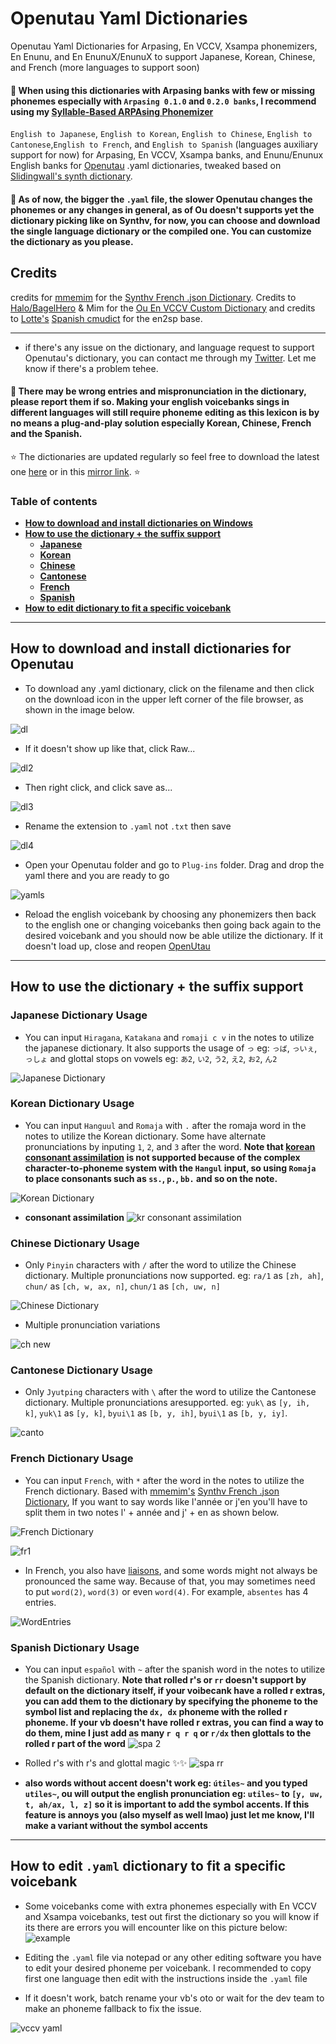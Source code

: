 # Openutau Yaml Dictionaries
Openutau Yaml Dictionaries for Arpasing, En VCCV, Xsampa phonemizers, En Enunu, and En EnunuX/EnunuX to support Japanese, Korean, Chinese, and French (more languages to support soon)

 #### 📍 When using this dictionaries with Arpasing banks with few or missing phonemes especially with `Arpasing 0.1.0` and `0.2.0 banks`, I recommend using my [Syllable-Based ARPAsing Phonemizer](https://github.com/Cadlaxa/Syllable-Based-ARPAsing-Phonemizer)

`English to Japanese`, `English to Korean`, `English to Chinese`, `English to Cantonese`,`English to French`, and `English to Spanish` (languages auxiliary support for now) for Arpasing, En VCCV, Xsampa banks, and Enunu/Enunux English banks for [Openutau](https://www.openutau.com/) .yaml dictionaries, tweaked based on [Slidingwall's synth dictionary](https://github.com/Slidingwall/synthv-dictionaries).

#### 📍 As of now, the bigger the `.yaml` file, the slower Openutau changes the phonemes or any changes in general, as of Ou doesn't supports yet the dictionary picking like on Synthv, for now, you can choose and download the single language dictionary or the compiled one. You can customize the dictionary as you please.

## Credits
credits for [mmemim](https://github.com/mmemim) for the [Synthv French .json Dictionary](https://github.com/mmemim/OpenUTAU-French-Dictionary). Credits to [Halo/BagelHero](https://github.com/BagelHero) & Mim for the [Ou En VCCV Custom Dictionary](https://github.com/mmemim/OU-EN-VCCV-Custom-Dictionary) and credits to [Lotte's](https://github.com/lottev1991) [Spanish cmudict](https://github.com/lottev1991/OpenUTAU-Spanish-Dictionary) for the en2sp base.
 - - - -
- if there's any issue on the dictionary, and language request to support Openutau's dictionary, you can contact me through my [Twitter](https://twitter.com/cadlaxa). Let me know if there's a problem tehee.

#### 📍 There may be wrong entries and mispronunciation in the dictionary, please report them if so. Making your english voicebanks sings in different languages will still require phoneme editing as this lexicon is by no means a plug-and-play solution especially Korean, Chinese, French and the Spanish.

⭐ The dictionaries are updated regularly so feel free to download the latest one [here](https://github.com/Cadlaxa/Openutau-Yaml-Dictionaries.git) or in this [mirror link](https://mega.nz/folder/BjhATYZb#s3dYIDZxlBRG7TF0QBG6Xw). ⭐

### Table of contents
- **[How to download and install dictionaries on Windows](https://github.com/Cadlaxa/Openutau-Yaml-Dictionaries#how-to-download-and-install-dictionaries-for-openutau)**
- **[How to use the dictionary + the suffix support](https://github.com/Cadlaxa/Openutau-Yaml-Dictionaries#how-to-use-the-dictionary--the-suffix-support)**
    - **[Japanese](https://github.com/Cadlaxa/Openutau-Yaml-Dictionaries#japanese-dictionary-usage)**
    - **[Korean](https://github.com/Cadlaxa/Openutau-Yaml-Dictionaries#korean-dictionary-usage)**
    - **[Chinese](https://github.com/Cadlaxa/Openutau-Yaml-Dictionaries#chinese-dictionary-usage)**
    - **[Cantonese](https://github.com/Cadlaxa/Openutau-Yaml-Dictionaries#cantonese-dictionary-usage)**
    - **[French](https://github.com/Cadlaxa/Openutau-Yaml-Dictionaries#french-dictionary-usage)**
    - **[Spanish](https://github.com/Cadlaxa/Openutau-Yaml-Dictionaries#spanish-dictionary-usage)**
- **[How to edit dictionary to fit a specific voicebank](https://github.com/Cadlaxa/Openutau-Yaml-Dictionaries#how-to-edit-dictionary-to-fit-a-specific-voicebank)**

 - - - -
## How to download and install dictionaries for Openutau

- To download any .yaml dictionary, click on the filename and then click on the download icon in the upper left corner of the file browser, as shown in the image below.

![dl](https://user-images.githubusercontent.com/92255161/216503673-be812287-8c2f-42f8-82dd-a108b9eceb52.png)

- If it doesn't show up like that, click Raw...


![dl2](https://user-images.githubusercontent.com/92255161/216503748-3cfe3a8e-33ff-4213-9cf5-7e741f78baa0.png)

- Then right click, and click save as...


![dl3](https://user-images.githubusercontent.com/92255161/216503826-ba5c7f96-dcbe-4022-91d1-99b5e4a140ef.png)

- Rename the extension to `.yaml` not `.txt` then save


![dl4](https://user-images.githubusercontent.com/92255161/216503933-00dbda4e-d280-4f4f-84e2-e9f08f753a16.png)

-  Open your Openutau folder and go to `Plug-ins` folder. Drag and drop the yaml there and you are ready to go

![yamls](https://user-images.githubusercontent.com/92255161/216483581-7249910a-e9f1-4af0-ae3f-ac197c1250e9.png)


- Reload the english voicebank by choosing any phonemizers then back to the english one or changing voicebanks then going back again to the desired voicebank and you should now be able utilize the dictionary. If it doesn't load up, close and reopen [OpenUtau](https://www.openutau.com/)
 - - - -
## How to use the dictionary + the suffix support

### Japanese Dictionary Usage
- You can input `Hiragana`, `Katakana` and `romaji c v` in the notes to utilize the japanese dictionary. It also supports the usage of `っ` eg: `っば`, `っいぇ`, `っしょ` and glottal stops on vowels eg: `あ2`, `い2`, `う2`, `え2`, `お2`, `ん2`

![Japanese Dictionary](https://user-images.githubusercontent.com/92255161/216487321-01cbc836-a4b1-4b4a-a368-29fa2eb18745.png)

### Korean Dictionary Usage
- You can input `Hanguul` and `Romaja` with `.` after the romaja word in the notes to utilize the Korean dictionary. Some have alternate pronunciations by inputing `1`, `2`, and `3` after the word. **Note that [korean consonant assimilation](https://www.koreanwikiproject.com/wiki/Category:Consonant_assimilation#:~:text=Consonant%20assimilation%20is%20when%20the,or%20both%20of%20them%20changes.&text=1.,becomes%20%2F%E3%84%B4%2B%E3%84%B4%2F.) is not supported because of the complex character-to-phoneme system with the `Hangul` input, so using `Romaja` to place consonants such as `ss.`, `p.`, `bb.` and so on the note.**

![Korean Dictionary](https://user-images.githubusercontent.com/92255161/216488297-f4c373c8-595f-4f10-9abf-31f09916cd62.png)

- **consonant assimilation**
![kr consonant assimilation](https://user-images.githubusercontent.com/92255161/216489533-014c19a7-f41f-4524-b5c7-92aed36601c2.png)

### Chinese Dictionary Usage
- Only `Pinyin` characters with `/` after the word to utilize the Chinese dictionary. Multiple pronunciations now supported. eg: `ra/1` as `[zh, ah]`, `chun/` as `[ch, w, ax, n]`, `chun/1` as `[ch, uw, n]`
 
![Chinese Dictionary](https://user-images.githubusercontent.com/92255161/216489976-4335a8b9-6b5e-407b-9e53-ea738bb194b9.png)
- Multiple pronunciation variations

![ch new](https://user-images.githubusercontent.com/92255161/222963424-75319578-a70f-4222-816e-4246a95bbae5.png)

### Cantonese Dictionary Usage
- Only `Jyutping` characters with `\` after the word to utilize the Cantonese dictionary. Multiple pronunciations aresupported. eg: `yuk\` as `[y, ih, k]`, `yuk\1` as `[y, k]`, `byui\1` as `[b, y, ih]`, `byui\1` as `[b, y, iy]`.

![canto](https://user-images.githubusercontent.com/92255161/235335471-fa60737a-cdc4-4711-9f34-cb5762d30da6.png)

### French Dictionary Usage
- You can input `French`, with `*` after the word in the notes to utilize the French dictionary. Based with [mmemim's](https://github.com/mmemim) [Synthv French .json Dictionary](https://github.com/mmemim/OpenUTAU-French-Dictionary), If you want to say words like l'année or j'en you'll have to split them in two notes l' + année and j' + en as shown below.

![French Dictionary](https://user-images.githubusercontent.com/92255161/216492460-20da6e8a-940c-44e4-b115-3b4bfb727788.png)

![fr1](https://user-images.githubusercontent.com/92255161/216493122-26d897c0-3c19-4b3e-aeba-236e294ae08f.png)


- In French, you also have [liaisons](https://en.wikipedia.org/wiki/Liaison_(French)), and some words might not always be pronounced the same way. Because of that, you may sometimes need to put `word(2)`, `word(3)` or even `word(4)`. For example, `absentes` has 4 entries.

![WordEntries](https://i.imgur.com/MsXgO0o.png)

### Spanish Dictionary Usage
- You can input `español` with `~` after the spanish word in the notes to utilize the Spanish dictionary. **Note that rolled r's or `rr` doesn't support by default on the dictionary itself, if your voibecank have a rolled r extras, you can add them to the dictionary by specifying the phoneme to the symbol list and replacing the `dx, dx` phoneme with the rolled r phoneme. If your vb doesn't have rolled r extras, you can find a way to do them, mine I just add as many `r q r q` or `r/dx` then glottals to the rolled r part of the word**
![spa 2](https://user-images.githubusercontent.com/92255161/222963332-be424bc0-88eb-4aee-86d1-43fb048191fd.png)
- Rolled r's with r's and glottal magic ✨✨
![spa rr](https://user-images.githubusercontent.com/92255161/222963387-f97f236e-12c3-4e73-9adb-76d78a37d12e.png)

- **also words without accent doesn't work eg: `útiles~` and you typed `utiles~`, ou will output the english pronunciation eg: `utiles~` to `[y, uw, t, ah/ax, l, z]` so it is important to add the symbol accents. If this feature is annoys you (also myself as well lmao) just let me know, I'll make a variant without the symbol accents**

 - - - -
## How to edit `.yaml` dictionary to fit a specific voicebank
- Some voicebanks come with extra phonemes especially with En VCCV and Xsampa voicebanks, test out first the dictionary so you will know if its there are errors you will encounter like on this picture below:
![example](https://user-images.githubusercontent.com/92255161/216491969-82eb325e-9077-423d-97c6-2ab73f5b1caa.png)

- Editing the `.yaml` file via notepad or any other editing software you have to edit your desired phoneme per voicebank. I recommended to copy first one language then edit with the instructions inside the `.yaml` file

- If it doesn't work, batch rename your vb's oto or wait for the dev team to make an phoneme fallback to fix the issue.

![vccv yaml](https://user-images.githubusercontent.com/92255161/216492284-95afa267-ead7-4703-9722-a7a0dba1084f.png)
